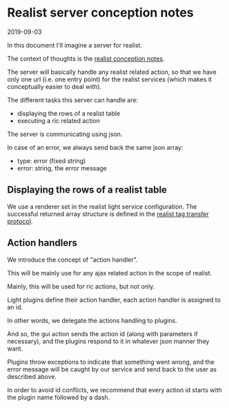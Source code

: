 Realist server conception notes
===============
2019-09-03


In this document I'll imagine a server for realist.

The context of thoughts is the [realist conception notes](https://github.com/lingtalfi/Light_Realist/blob/master/doc/pages/realist-conception-notes.md).


The server will basically handle any realist related action, so that we have only one url (i.e. one entry point)
for the realist services (which makes it conceptually easier to deal with).


The different tasks this server can handle are:

- displaying the rows of a realist table
- executing a ric related action


The server is communicating using json.

In case of an error, we always send back the same json array:

- type: error (fixed string)
- error: string, the error message



Displaying the rows of a realist table
---------

We use a renderer set in the realist light service configuration.
The successful returned array structure is defined in the [realist tag transfer protocol](https://github.com/lingtalfi/Light_Realist/blob/master/doc/pages/realist-tag-transfer-protocol.md).



Action handlers
-----------

We introduce the concept of "action handler".

This will be mainly use for any ajax related action in the scope of realist.

Mainly, this will be used for ric actions, but not only.


Light plugins define their action handler, each action handler is assigned to an id.

In other words, we delegate the actions handling to plugins.

And so, the gui action sends the action id (along with parameters if necessary),
and the plugins respond to it in whatever json manner they want.

Plugins throw exceptions to indicate that something went wrong, and the error message will be caught
by our service and send back to the user as described above.


In order to avoid id conflicts, we recommend that every action id starts with the plugin name followed
by a dash.
 
 
 

   


